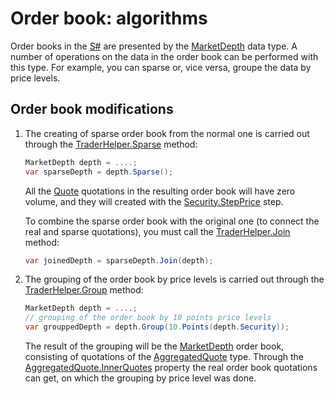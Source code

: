 # Order book: algorithms

Order books in the [S\#](StockSharpAbout.md) are presented by the [MarketDepth](xref:StockSharp.BusinessEntities.MarketDepth) data type. A number of operations on the data in the order book can be performed with this type. For example, you can sparse or, vice versa, groupe the data by price levels. 

## Order book modifications

1. The creating of sparse order book from the normal one is carried out through the [TraderHelper.Sparse](xref:StockSharp.Algo.TraderHelper.Sparse(StockSharp.BusinessEntities.MarketDepth,StockSharp.Messages.Unit)) method: 

   ```cs
   MarketDepth depth = ....;
   var sparseDepth = depth.Sparse();
   ```

   All the [Quote](xref:StockSharp.BusinessEntities.Quote) quotations in the resulting order book will have zero volume, and they will created with the [Security.StepPrice](xref:StockSharp.BusinessEntities.Security.StepPrice) step. 

   To combine the sparse order book with the original one (to connect the real and sparse quotations), you must call the [TraderHelper.Join](xref:StockSharp.Algo.TraderHelper.Join(StockSharp.BusinessEntities.MarketDepth,StockSharp.BusinessEntities.MarketDepth)) method: 

   ```cs
   var joinedDepth = sparseDepth.Join(depth);
   ```
2. The grouping of the order book by price levels is carried out through the [TraderHelper.Group](xref:StockSharp.Algo.TraderHelper.Group(StockSharp.BusinessEntities.MarketDepth,StockSharp.Messages.Unit)) method: 

   ```cs
   MarketDepth depth = ....;
   // grouping of the order book by 10 points price levels
   var grouppedDepth = depth.Group(10.Points(depth.Security));
   ```

   The result of the grouping will be the [MarketDepth](xref:StockSharp.BusinessEntities.MarketDepth) order book, consisting of quotations of the [AggregatedQuote](xref:StockSharp.BusinessEntities.AggregatedQuote) type. Through the [AggregatedQuote.InnerQuotes](xref:StockSharp.BusinessEntities.AggregatedQuote.InnerQuotes) property the real order book quotations can get, on which the grouping by price level was done. 
